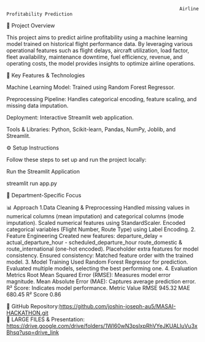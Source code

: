                                                                    Airline Profitability Prediction

📌 Project Overview

This project aims to predict airline profitability using a machine learning model trained on historical flight performance data. By leveraging various operational features such as flight delays, aircraft utilization, load factor, fleet availability, maintenance downtime, fuel efficiency, revenue, and operating costs, the model provides insights to optimize airline operations.

🚀 Key Features & Technologies

Machine Learning Model: Trained using Random Forest Regressor.

Preprocessing Pipeline: Handles categorical encoding, feature scaling, and missing data imputation.

Deployment: Interactive Streamlit web application.

Tools & Libraries: Python, Scikit-learn, Pandas, NumPy, Joblib, and Streamlit.

⚙️ Setup Instructions

Follow these steps to set up and run the project locally:


Run the Streamlit Application

streamlit run app.py

🏢 Department-Specific Focus

📊 Approach
1.Data Cleaning & Preprocessing
Handled missing values in numerical columns (mean imputation) and categorical columns (mode imputation).
Scaled numerical features using StandardScaler.
Encoded categorical variables (Flight Number, Route Type) using Label Encoding.
2. Feature Engineering
Created new features:
departure_delay = actual_departure_hour - scheduled_departure_hour
route_domestic & route_international (one-hot encoded).
Placeholder extra features for model consistency.
Ensured consistency: Matched feature order with the trained model.
3. Model Training
Used Random Forest Regressor for prediction.
Evaluated multiple models, selecting the best performing one.
4. Evaluation Metrics
Root Mean Squared Error (RMSE): Measures model error magnitude.
Mean Absolute Error (MAE): Captures average prediction error.
R² Score: Indicates model performance.
Metric	Value
RMSE	945.32
MAE	680.45
R² Score	0.86


🔗 GitHub Repository:https://github.com/joshin-joseph-au5/MASAI-HACKATHON.git                                 
📂 LARGE FILES & Presentation: https://drive.google.com/drive/folders/1WI60wN3pslxpRhVYeJKUALluVu3xBhsq?usp=drive_link                               

